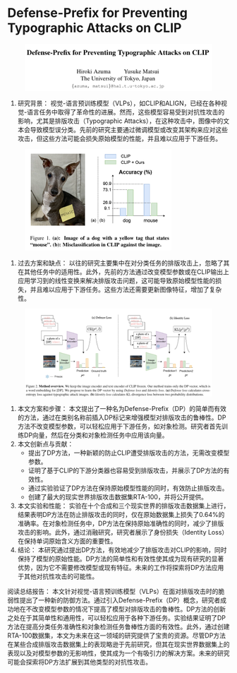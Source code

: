 # Defense-Prefix for Preventing Typographic Attacks on CLIP

<figure><img src="../.gitbook/assets/image (36).png" alt=""><figcaption></figcaption></figure>

1. 研究背景： 视觉-语言预训练模型（VLPs），如CLIP和ALIGN，已经在各种视觉-语言任务中取得了革命性的进展。然而，这些模型容易受到对抗性攻击的影响，尤其是排版攻击（Typographic Attacks），在这种攻击中，图像中的文本会导致模型误分类。先前的研究主要通过微调模型或改变其架构来应对这些攻击，但这些方法可能会损失原始模型的性能，并且难以应用于下游任务。

<figure><img src="../.gitbook/assets/image (37).png" alt=""><figcaption></figcaption></figure>

1. 过去方案和缺点： 以往的研究主要集中在对分类任务的排版攻击上，忽略了其在其他任务中的适用性。此外，先前的方法通过改变模型参数或在CLIP输出上应用学习到的线性变换来解决排版攻击问题，这可能导致原始模型性能的损失，并且难以应用于下游任务。这些方法还需要更新图像特征，增加了复杂性。

<figure><img src="../.gitbook/assets/image (38).png" alt=""><figcaption></figcaption></figure>

1. 本文方案和步骤： 本文提出了一种名为Defense-Prefix（DP）的简单而有效的方法，通过在类别名称前插入DP标记来增强模型对排版攻击的鲁棒性。DP方法不改变模型参数，可以轻松应用于下游任务，如对象检测。研究者首先训练DP向量，然后在分类和对象检测任务中应用该向量。
2. 本文创新点与贡献：
   * 提出了DP方法，一种新颖的防止CLIP遭受排版攻击的方法，无需改变模型参数。
   * 证明了基于CLIP的下游分类器也容易受到排版攻击，并展示了DP方法的有效性。
   * 通过实验验证了DP方法在保持原始模型性能的同时，有效防止排版攻击。
   * 创建了最大的现实世界排版攻击数据集RTA-100，并将公开提供。
3. 本文实验和性能： 实验在十个合成和三个现实世界的排版攻击数据集上进行，结果表明DP方法在防止排版攻击的同时，仅在原始数据集上损失了0.64%的准确率。在对象检测任务中，DP方法在保持原始准确性的同时，减少了排版攻击的影响。此外，通过消融研究，研究者展示了身份损失（Identity Loss）在保持单词原始含义方面的重要性。
4. 结论： 本研究通过提出DP方法，有效地减少了排版攻击对CLIP的影响，同时保持了模型的原始性能。DP方法的简单性和有效性使其成为现有研究的显著优势，因为它不需要修改模型或现有特征。未来的工作将探索将DP方法应用于其他对抗性攻击的可能性。

阅读总结报告： 本文针对视觉-语言预训练模型（VLPs）在面对排版攻击时的脆弱性提出了一种新的防御方法。通过引入Defense-Prefix（DP）概念，研究者成功地在不改变模型参数的情况下提高了模型对排版攻击的鲁棒性。DP方法的创新之处在于其简单性和通用性，可以轻松应用于各种下游任务。实验结果证明了DP方法在提高分类任务准确性和对象检测任务鲁棒性方面的有效性。此外，通过创建RTA-100数据集，本文为未来在这一领域的研究提供了宝贵的资源。尽管DP方法在某些合成排版攻击数据集上的表现略逊于先前研究，但其在现实世界数据集上的表现以及对模型参数的无影响性，使其成为一个有吸引力的解决方案。未来的研究可能会探索将DP方法扩展到其他类型的对抗性攻击。
